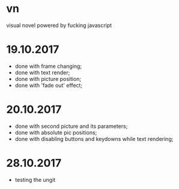 # vn
visual novel powered by fucking javascript

# 19.10.2017

- done with frame changing;
- done with text render;
- done with picture position;
- done with 'fade out' effect;

# 20.10.2017

- done with second picture and its parameters;
- done with absolute pic positions;
- done with disabling buttons and keydowns while text rendering;

# 28.10.2017

- testing the ungit
